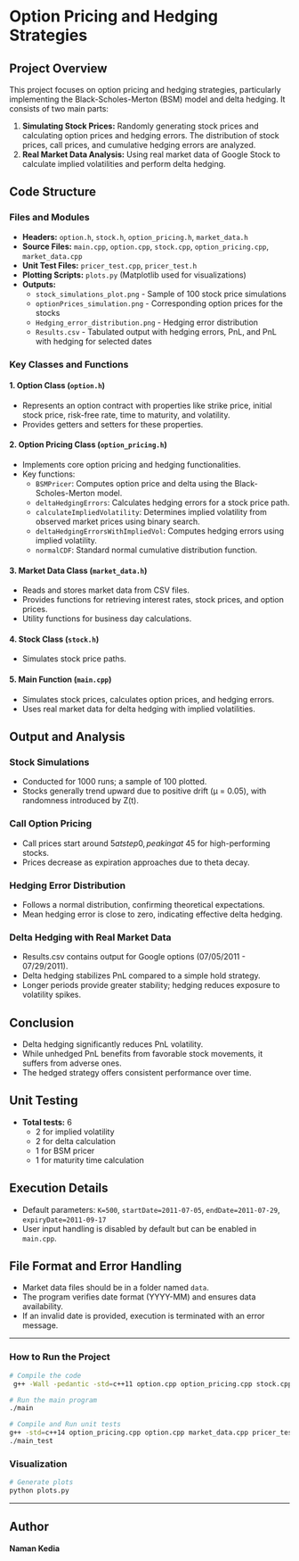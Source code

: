 # Option Pricing and Hedging Strategies

## Project Overview
This project focuses on option pricing and hedging strategies, particularly implementing the Black-Scholes-Merton (BSM) model and delta hedging. It consists of two main parts:

1. **Simulating Stock Prices:** Randomly generating stock prices and calculating option prices and hedging errors. The distribution of stock prices, call prices, and cumulative hedging errors are analyzed.
2. **Real Market Data Analysis:** Using real market data of Google Stock to calculate implied volatilities and perform delta hedging.

## Code Structure

### Files and Modules
- **Headers:** `option.h`, `stock.h`, `option_pricing.h`, `market_data.h`
- **Source Files:** `main.cpp`, `option.cpp`, `stock.cpp`, `option_pricing.cpp`, `market_data.cpp`
- **Unit Test Files:** `pricer_test.cpp`, `pricer_test.h`
- **Plotting Scripts:** `plots.py` (Matplotlib used for visualizations)
- **Outputs:**
  - `stock_simulations_plot.png` - Sample of 100 stock price simulations
  - `optionPrices_simulation.png` - Corresponding option prices for the stocks
  - `Hedging_error_distribution.png` - Hedging error distribution
  - `Results.csv` - Tabulated output with hedging errors, PnL, and PnL with hedging for selected dates

### Key Classes and Functions
#### **1. Option Class (`option.h`)**
- Represents an option contract with properties like strike price, initial stock price, risk-free rate, time to maturity, and volatility.
- Provides getters and setters for these properties.

#### **2. Option Pricing Class (`option_pricing.h`)**
- Implements core option pricing and hedging functionalities.
- Key functions:
  - `BSMPricer`: Computes option price and delta using the Black-Scholes-Merton model.
  - `deltaHedgingErrors`: Calculates hedging errors for a stock price path.
  - `calculateImpliedVolatility`: Determines implied volatility from observed market prices using binary search.
  - `deltaHedgingErrorsWithImpliedVol`: Computes hedging errors using implied volatility.
  - `normalCDF`: Standard normal cumulative distribution function.

#### **3. Market Data Class (`market_data.h`)**
- Reads and stores market data from CSV files.
- Provides functions for retrieving interest rates, stock prices, and option prices.
- Utility functions for business day calculations.

#### **4. Stock Class (`stock.h`)**
- Simulates stock price paths.

#### **5. Main Function (`main.cpp`)**
- Simulates stock prices, calculates option prices, and hedging errors.
- Uses real market data for delta hedging with implied volatilities.

## Output and Analysis
### **Stock Simulations**
- Conducted for 1000 runs; a sample of 100 plotted.
- Stocks generally trend upward due to positive drift (μ = 0.05), with randomness introduced by Z(t).

### **Call Option Pricing**
- Call prices start around $5 at step 0, peaking at ~$45 for high-performing stocks.
- Prices decrease as expiration approaches due to theta decay.

### **Hedging Error Distribution**
- Follows a normal distribution, confirming theoretical expectations.
- Mean hedging error is close to zero, indicating effective delta hedging.

### **Delta Hedging with Real Market Data**
- Results.csv contains output for Google options (07/05/2011 - 07/29/2011).
- Delta hedging stabilizes PnL compared to a simple hold strategy.
- Longer periods provide greater stability; hedging reduces exposure to volatility spikes.

## Conclusion
- Delta hedging significantly reduces PnL volatility.
- While unhedged PnL benefits from favorable stock movements, it suffers from adverse ones.
- The hedged strategy offers consistent performance over time.

## Unit Testing
- **Total tests:** 6
  - 2 for implied volatility
  - 2 for delta calculation
  - 1 for BSM pricer
  - 1 for maturity time calculation

## Execution Details
- Default parameters: `K=500`, `startDate=2011-07-05`, `endDate=2011-07-29`, `expiryDate=2011-09-17`
- User input handling is disabled by default but can be enabled in `main.cpp`.

## File Format and Error Handling
- Market data files should be in a folder named `data`.
- The program verifies date format (YYYY-MM) and ensures data availability.
- If an invalid date is provided, execution is terminated with an error message.

---
### **How to Run the Project**
```bash
# Compile the code
 g++ -Wall -pedantic -std=c++11 option.cpp option_pricing.cpp stock.cpp market_data.cpp main.cpp -o main

# Run the main program
./main

# Compile and Run unit tests
g++ -std=c++14 option_pricing.cpp option.cpp market_data.cpp pricer_test.cpp -o main_test -lgtest -lgtest_main -pthread
./main_test
```

### **Visualization**
```bash
# Generate plots
python plots.py
```

---
## Author
**Naman Kedia**

